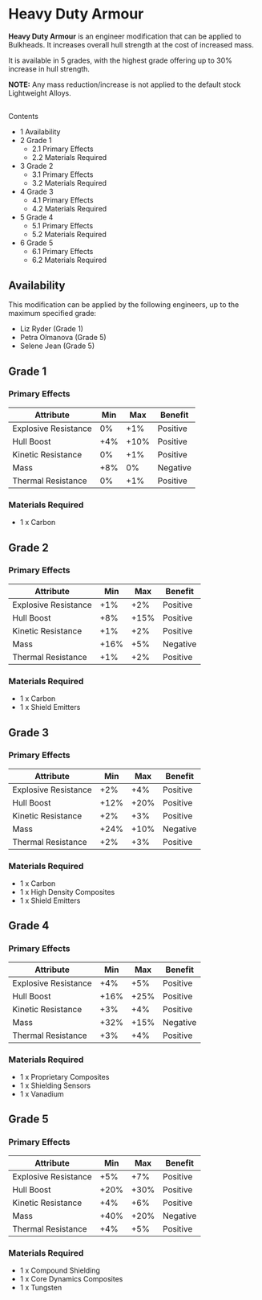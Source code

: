 # Heavy Duty Armour
**Heavy Duty Armour** is an engineer modification that can be applied to Bulkheads. It increases overall hull strength at the cost of increased mass.

It is available in 5 grades, with the highest grade offering up to 30% increase in hull strength.

**NOTE:** Any mass reduction/increase is not applied to the default stock Lightweight Alloys.

## 

Contents

- 1 Availability
- 2 Grade 1
    - 2.1 Primary Effects
    - 2.2 Materials Required
- 3 Grade 2
    - 3.1 Primary Effects
    - 3.2 Materials Required
- 4 Grade 3
    - 4.1 Primary Effects
    - 4.2 Materials Required
- 5 Grade 4
    - 5.1 Primary Effects
    - 5.2 Materials Required
- 6 Grade 5
    - 6.1 Primary Effects
    - 6.2 Materials Required

## Availability

This modification can be applied by the following engineers, up to the maximum specified grade:

- Liz Ryder (Grade 1)
- Petra Olmanova (Grade 5)
- Selene Jean (Grade 5)

## Grade 1

### Primary Effects

| Attribute | Min | Max | Benefit |
| --- | --- | --- | --- |
| Explosive Resistance | 0% | +1% | Positive |
| Hull Boost | +4% | +10% | Positive |
| Kinetic Resistance | 0% | +1% | Positive |
| Mass | +8% | 0% | Negative |
| Thermal Resistance | 0% | +1% | Positive |

### Materials Required

- 1 x Carbon

## Grade 2

### Primary Effects

| Attribute | Min | Max | Benefit |
| --- | --- | --- | --- |
| Explosive Resistance | +1% | +2% | Positive |
| Hull Boost | +8% | +15% | Positive |
| Kinetic Resistance | +1% | +2% | Positive |
| Mass | +16% | +5% | Negative |
| Thermal Resistance | +1% | +2% | Positive |

### Materials Required

- 1 x Carbon
- 1 x Shield Emitters

## Grade 3

### Primary Effects

| Attribute | Min | Max | Benefit |
| --- | --- | --- | --- |
| Explosive Resistance | +2% | +4% | Positive |
| Hull Boost | +12% | +20% | Positive |
| Kinetic Resistance | +2% | +3% | Positive |
| Mass | +24% | +10% | Negative |
| Thermal Resistance | +2% | +3% | Positive |

### Materials Required

- 1 x Carbon
- 1 x High Density Composites
- 1 x Shield Emitters

## Grade 4

### Primary Effects

| Attribute | Min | Max | Benefit |
| --- | --- | --- | --- |
| Explosive Resistance | +4% | +5% | Positive |
| Hull Boost | +16% | +25% | Positive |
| Kinetic Resistance | +3% | +4% | Positive |
| Mass | +32% | +15% | Negative |
| Thermal Resistance | +3% | +4% | Positive |

### Materials Required

- 1 x Proprietary Composites
- 1 x Shielding Sensors
- 1 x Vanadium

## Grade 5

### Primary Effects

| Attribute | Min | Max | Benefit |
| --- | --- | --- | --- |
| Explosive Resistance | +5% | +7% | Positive |
| Hull Boost | +20% | +30% | Positive |
| Kinetic Resistance | +4% | +6% | Positive |
| Mass | +40% | +20% | Negative |
| Thermal Resistance | +4% | +5% | Positive |

### Materials Required

- 1 x Compound Shielding
- 1 x Core Dynamics Composites
- 1 x Tungsten